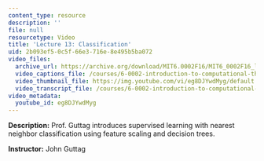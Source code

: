 ```yaml
---
content_type: resource
description: ''
file: null
resourcetype: Video
title: 'Lecture 13: Classification'
uid: 2b093ef5-0c5f-66e3-716e-8e495b5ba072
video_files:
  archive_url: https://archive.org/download/MIT6.0002F16/MIT6_0002F16_lec13_300k.mp4
  video_captions_file: /courses/6-0002-introduction-to-computational-thinking-and-data-science-fall-2016/ff9a51abcbf85c0eba0a142bc9e4ec7d_eg8DJYwdMyg.vtt
  video_thumbnail_file: https://img.youtube.com/vi/eg8DJYwdMyg/default.jpg
  video_transcript_file: /courses/6-0002-introduction-to-computational-thinking-and-data-science-fall-2016/cb500110f0314c02ebb24dfc8d676f42_eg8DJYwdMyg.pdf
video_metadata:
  youtube_id: eg8DJYwdMyg
---
```


**Description:** Prof. Guttag introduces supervised learning with nearest neighbor classification using feature scaling and decision trees.

**Instructor:** John Guttag
